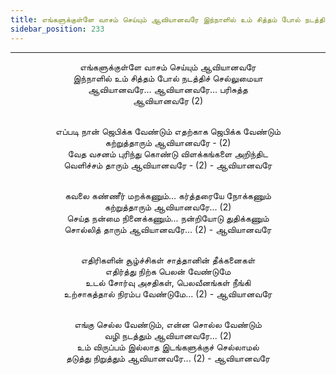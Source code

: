 ```yaml
---
title: எங்களுக்குள்ளே வாசம் செய்யும் ஆவியானவரே இந்நாளில் உம் சித்தம் போல் நடத்திச் செல்லுமையா
sidebar_position: 233
---
```


---
<center>
எங்களுக்குள்ளே வாசம் செய்யும் ஆவியானவரே<br/>
இந்நாளில் உம் சித்தம் போல் நடத்திச் செல்லுமையா<br/>
ஆவியானவரே... ஆவியானவரே... பரிசுத்த<br/>
ஆவியானவரே (2)<br/><br/>

எப்படி நான் ஜெபிக்க வேண்டும் எதற்காக ஜெபிக்க வேண்டும்<br/>
கற்றுத்தாரும் ஆவியானவரே - (2)<br/>
வேத வசனம் புரிந்து கொண்டு விளக்கங்களை அறிந்திட<br/>
வெளிச்சம் தாரும் ஆவியானவரே - (2)        - ஆவியானவரே<br/><br/>

கவலை கண்ணீர் மறக்கணும்... கர்த்தரையே நோக்கணும்<br/>
கற்றுத்தாரும் ஆவியானவரே... (2)<br/>
செய்த நன்மை நினைக்கணும்... நன்றியோடு துதிக்கணும்<br/>
சொல்லித் தாரும் ஆவியானவரே... (2)        - ஆவியானவரே<br/><br/>

எதிரிகளின் சூழ்ச்சிகள் சாத்தானின் தீக்கனைகள்<br/>
எதிர்த்து நிற்க பெலன் வேண்டுமே<br/>
உடல் சோர்வு அசதிகள், பெலவீனங்கள் நீங்கி<br/>
உற்சாகத்தால் நிரம்ப வேண்டுமே... (2)        - ஆவியானவரே<br/><br/>

எங்கு செல்ல வேண்டும், என்ன சொல்ல வேண்டும்<br/>
வழி நடத்தும் ஆவியானவரே... (2)<br/>
உம் விருப்பம் இல்லாத இடங்களுக்குச் செல்லாமல்<br/>
தடுத்து நிறுத்தும் ஆவியானவரே... (2)                - ஆவியானவரே
</center>